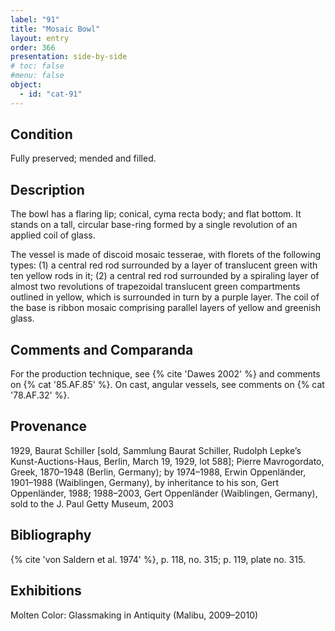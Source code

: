 ```yaml
---
label: "91"
title: "Mosaic Bowl"
layout: entry
order: 366
presentation: side-by-side
# toc: false
#menu: false 
object:
  - id: "cat-91"
---
```


## Condition

Fully preserved; mended and filled.

## Description

The bowl has a flaring lip; conical, cyma recta body; and flat bottom. It stands on a tall, circular base-ring formed by a single revolution of an applied coil of glass.

The vessel is made of discoid mosaic tesserae, with florets of the following types: (1) a central red rod surrounded by a layer of translucent green with ten yellow rods in it; (2) a central red rod surrounded by a spiraling layer of almost two revolutions of trapezoidal translucent green compartments outlined in yellow, which is surrounded in turn by a purple layer. The coil of the base is ribbon mosaic comprising parallel layers of yellow and greenish glass.

## Comments and Comparanda

For the production technique, see {% cite 'Dawes 2002' %} and comments on {% cat '85.AF.85' %}. On cast, angular vessels, see comments on {% cat '78.AF.32' %}.

## Provenance

1929, Baurat Schiller [sold, Sammlung Baurat Schiller, Rudolph Lepke’s Kunst-Auctions-Haus, Berlin, March 19, 1929, lot 588]; Pierre Mavrogordato, Greek, 1870–1948 (Berlin, Germany); by 1974–1988, Erwin Oppenländer, 1901–1988 (Waiblingen, Germany), by inheritance to his son, Gert Oppenländer, 1988; 1988–2003, Gert Oppenländer (Waiblingen, Germany), sold to the J. Paul Getty Museum, 2003

## Bibliography

{% cite 'von Saldern et al. 1974' %}, p. 118, no. 315; p. 119, plate no. 315.

## Exhibitions

Molten Color: Glassmaking in Antiquity (Malibu, 2009–2010)